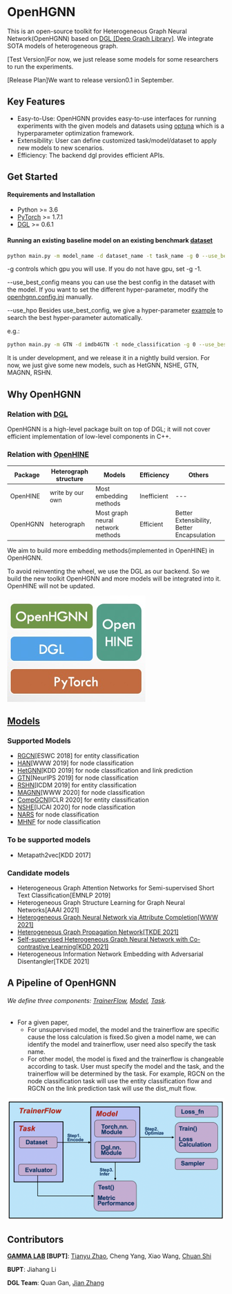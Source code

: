 # OpenHGNN
This is an open-source toolkit for Heterogeneous Graph Neural Network(OpenHGNN) based on [DGL [Deep Graph Library]](https://github.com/dmlc/dgl). We integrate SOTA models of heterogeneous graph.

[Test Version]For now, we just release some models for some researchers to run the experiments.

[Release Plan]We want to release version0.1 in September.

## Key Features

- Easy-to-Use: OpenHGNN provides easy-to-use interfaces for running experiments with the given models and datasets using [optuna](https://optuna.org/) which is a hyperparameter optimization framework.
- Extensibility: User can define customized task/model/dataset to apply new models to new scenarios.
- Efficiency: The backend dgl provides efficient APIs.

## Get Started

#### Requirements and Installation

- Python  >= 3.6
- [PyTorch](https://pytorch.org/get-started/locally/)  >= 1.7.1
- [DGL](https://github.com/dmlc/dgl) >= 0.6.1

#### Running an existing baseline model on an existing benchmark [dataset](./openhgnn/dataset/#Dataset)

```bash
python main.py -m model_name -d dataset_name -t task_name -g 0 --use_best_config
```

-g controls which gpu you will use. If you do not have gpu, set -g -1.

--use_best_config means you can use the best config in the dataset with the model. If you want to set the different hyper-parameter, modify the [openhgnn.config.ini](./openhgnn/config.ini) manually. 

--use_hpo Besides use_best_config, we give a hyper-parameter [example](./openhgnn/auto) to search the best hyper-parameter automatically.

e.g.: 

```bash
python main.py -m GTN -d imdb4GTN -t node_classification -g 0 --use_best_config
```

It is under development, and we release it in a nightly build version. For now, we just give some new models, such as HetGNN, NSHE, GTN, MAGNN, RSHN.

## Why OpenHGNN

### Relation with [DGL](https://github.com/dmlc/dgl)

OpenHGNN is a high-level package built on top of DGL; it will not cover efficient implementation of low-level components in C++.

### Relation with [OpenHINE](https://github.com/BUPT-GAMMA/OpenHINE)

| Package  | Heterograph structure | Models                            | Efficiency  | Others                                     |
| -------- | --------------------- | --------------------------------- | ----------- | ------------------------------------------ |
| OpenHINE | write by our own      | Most embedding methods            | Inefficient | ---                                        |
| OpenHGNN | heterograph           | Most graph neural network methods | Efficient   | Better Extensibility, Better Encapsulation |

We aim to build more embedding methods(implemented in OpenHINE) in OpenHGNN.

To avoid reinventing the wheel, we use the DGL as our backend. So we build the new toolkit OpenHGNN and more models will be integrated into it. OpenHINE will not be updated.

![image](./docs/source/image-001.jpg)



## [Models](./openhgnn/models/#Model)

### Supported Models

- [RGCN](./openhgnn/output/RGCN)[ESWC 2018] for entity classification
- [HAN](./openhgnn/output/HAN)[WWW 2019] for node classification
- [HetGNN](./openhgnn/output/HetGNN)[KDD 2019] for node classification and link prediction
- [GTN](./openhgnn/output/GTN)[NeurIPS 2019] for node classification
- [RSHN](./openhgnn/output/RSHN)[ICDM 2019] for entity classification
- [MAGNN](./openhgnn/output/MAGNN)[WWW 2020] for node classification
- [CompGCN](./openhgnn/output/CompGCN)[ICLR 2020] for entity classification
- [NSHE](./openhgnn/output/NSHE)[IJCAI 2020] for node classification
- [NARS](./openhgnn/output/NARS) for node classification
- [MHNF](./openhgnn/output/MHNF) for node classification

### To be supported models

- Metapath2vec[KDD 2017]

### Candidate models

- Heterogeneous Graph Attention Networks for Semi-supervised Short Text Classification[EMNLP 2019]
- Heterogeneous Graph Structure Learning for Graph Neural Networks[AAAI 2021]
- [Heterogeneous Graph Neural Network via Attribute Completion[WWW 2021]](https://dl.acm.org/doi/10.1145/3442381.3449914)
- [Heterogeneous Graph Propagation Network[TKDE 2021]](https://ieeexplore.ieee.org/abstract/document/9428609)
- [Self-supervised Heterogeneous Graph Neural Network with Co-contrastive Learning[KDD 2021]](https://arxiv.org/abs/2105.09111)
- Heterogeneous Information Network Embedding with Adversarial Disentangler[TKDE 2021]

## A Pipeline of OpenHGNN

###### We define three components: [TrainerFlow](./openhgnn/trainerflow/#Trainerflow), [Model](./openhgnn/models/#Model), [Task](./openhgnn/tasks/#Task).

- For a given paper,
  - For unsupervised model, the model and the trainerflow are specific cause the loss calculation is fixed.So given a model name, we can identify the model and trainerflow, user need also specify the task name.
  - For other model, the model is fixed and the trainerflow is changeable according to task.
    User must specify the model and the task, and the trainerflow will be determined by the task.
    For example, RGCN on the node classification task will use the entity classification flow and RGCN on the link prediction task will use the dist_mult flow.

![image-20210622151239030](./docs/source/image-002.png)

## Contributors

**[GAMMA LAB](https://github.com/BUPT-GAMMA) [BUPT]**: [Tianyu Zhao](https://github.com/Theheavens), Cheng Yang, Xiao Wang, [Chuan Shi](http://shichuan.org/)

**BUPT**: Jiahang Li

**DGL Team**: Quan Gan, [Jian Zhang](https://github.com/zhjwy9343)

